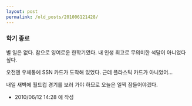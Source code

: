 ```yaml
---
layout: post
permalink: /old_posts/201006121428/
---
```


### 학기 종료

별 일은 없다. 참으로 잉여로운 한학기였다. 내 인생 최고로 무의미한 석달이 아니었다 싶다.

오전엔 우체통에 SSN 카드가 도착해 있었다. 근데 플라스틱 카드가 아니었어...

내일 새벽에 월드컵 경기를 보러 가야 하므로 오늘은 일찍 잠들어야겠다.





- 2010/06/12 14:28 에 작성